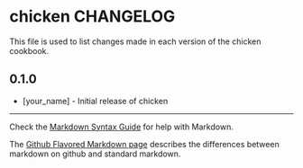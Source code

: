 # chicken CHANGELOG

This file is used to list changes made in each version of the chicken cookbook.

## 0.1.0
- [your_name] - Initial release of chicken

- - -
Check the [Markdown Syntax Guide](http://daringfireball.net/projects/markdown/syntax) for help with Markdown.

The [Github Flavored Markdown page](http://github.github.com/github-flavored-markdown/) describes the differences between markdown on github and standard markdown.
